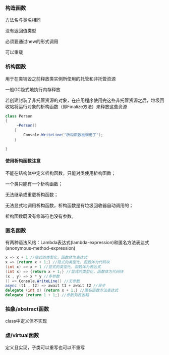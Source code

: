 
### 构造函数

方法名与类名相同

没有返回值类型

必须要通过new的形式调用

可以重载

 

### 析构函数

用于在类销毁之前释放类实例所使用的托管和非托管资源

一般GC隐式地执行内存释放

若创建封装了非托管资源的对象，在应用程序使用完这些非托管资源之后，垃圾回收站将运行对象的析构函数（即Finalize方法）来释放这些资源

```c#
class Person
{     
     ~Person()
    {
        Console.WriteLine("析构函数被调用了");          
    }

}
```

#### 使用析构函数注意

不能在结构体中定义析构函数，只能对类使用析构函数；

一个类只能有一个析构函数；

无法继承或重载析构函数；

无法显式地调用析构函数，析构函数是有垃圾回收器自动调用的；

析构函数既没有修饰符也没有参数。
 

### 匿名函数 

有两种语法风格：Lambda表达式(lambda-expression)和匿名方法表达式(anonymous-method-expression)

```c#
x => x + 1 //隐式的类型化，函数体为表达式 
x => {return x + 1;} //隐式的类型化，函数体为代码块 
(int x) => x + 1 //显式的类型化，函数体为表达式 
(int x) => {return x + 1;} //显式的类型化，函数体为代码块 
(x , y) => x * y //多参数 
() => Console.WriteLine() //无参数 
async (t1 , t2) => await t1 + await t2 //异步 
delegate (int x) {return x + 1;} //匿名函数方法表达式 
delegate {return 1 + 1;} //参数列表省略 
```
 

### 抽象/abstract函数

class中定义但不实现


### 虚/virtual函数

定义且实现，子类可以重写也可以不重写

 